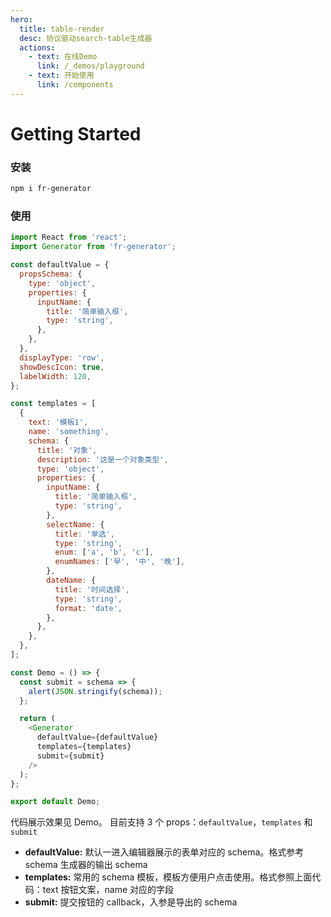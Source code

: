 ```yaml
---
hero:
  title: table-render
  desc: 协议驱动search-table生成器
  actions:
    - text: 在线Demo
      link: /_demos/playground
    - text: 开始使用
      link: /components
---
```


# Getting Started

### 安装

```bash
npm i fr-generator
```

### 使用

```js
import React from 'react';
import Generator from 'fr-generator';

const defaultValue = {
  propsSchema: {
    type: 'object',
    properties: {
      inputName: {
        title: '简单输入框',
        type: 'string',
      },
    },
  },
  displayType: 'row',
  showDescIcon: true,
  labelWidth: 120,
};

const templates = [
  {
    text: '模板1',
    name: 'something',
    schema: {
      title: '对象',
      description: '这是一个对象类型',
      type: 'object',
      properties: {
        inputName: {
          title: '简单输入框',
          type: 'string',
        },
        selectName: {
          title: '单选',
          type: 'string',
          enum: ['a', 'b', 'c'],
          enumNames: ['早', '中', '晚'],
        },
        dateName: {
          title: '时间选择',
          type: 'string',
          format: 'date',
        },
      },
    },
  },
];

const Demo = () => {
  const submit = schema => {
    alert(JSON.stringify(schema));
  };

  return (
    <Generator
      defaultValue={defaultValue}
      templates={templates}
      submit={submit}
    />
  );
};

export default Demo;
```

代码展示效果见 Demo。
目前支持 3 个 props：`defaultValue`，`templates` 和 `submit`

- **defaultValue:** 默认一进入编辑器展示的表单对应的 schema。格式参考 schema 生成器的输出 schema
- **templates:** 常用的 schema 模板，模板方便用户点击使用。格式参照上面代码：text 按钮文案，name 对应的字段
- **submit:** 提交按钮的 callback，入参是导出的 schema

<code src='./Playground.jsx' className='hide-demo' />
